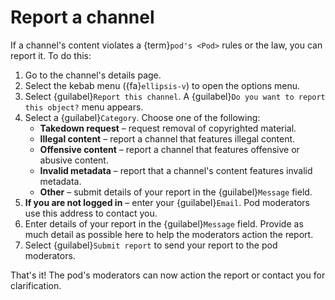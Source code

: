 # Report a channel

If a channel's content violates a {term}`pod's <Pod>` rules or the law, you can report it. To do this:

1. Go to the channel's details page.
2. Select the kebab menu ({fa}`ellipsis-v`) to open the options menu.
3. Select {guilabel}`Report this channel`. A {guilabel}`Do you want to report this object?` menu appears.
4. Select a {guilabel}`Category`. Choose one of the following:
   - __Takedown request__ – request removal of copyrighted material.
   - __Illegal content__ –  report a channel that features illegal content.
   - __Offensive content__ – report a channel that features offensive or abusive content.
   - __Invalid metadata__ – report that a channel's content features invalid metadata.
   - __Other__ – submit details of your report in the {guilabel}`Message` field.
5. __If you are not logged in__ – enter your {guilabel}`Email`. Pod moderators use this address to contact you.
6. Enter details of your report in the {guilabel}`Message` field. Provide as much detail as possible here to help the moderators action the report.
7. Select {guilabel}`Submit report` to send your report to the pod moderators.

That's it! The pod's moderators can now action the report or contact you for clarification.
